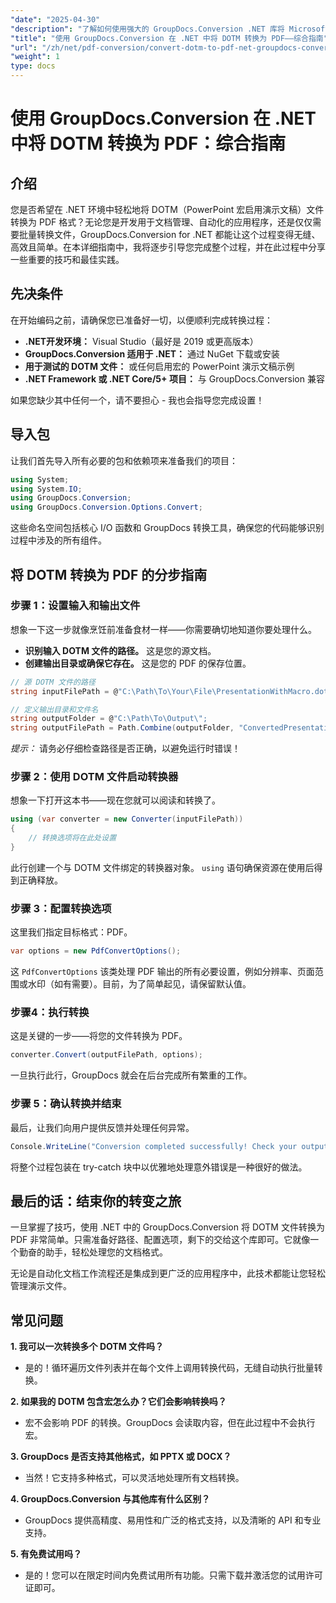 ```yaml
---
"date": "2025-04-30"
"description": "了解如何使用强大的 GroupDocs.Conversion .NET 库将 Microsoft Word 模板文件 (.dotm) 无缝转换为 PDF。高效简化您的文档管理。"
"title": "使用 GroupDocs.Conversion 在 .NET 中将 DOTM 转换为 PDF——综合指南"
"url": "/zh/net/pdf-conversion/convert-dotm-to-pdf-net-groupdocs-conversion/"
"weight": 1
type: docs
---
```

# 使用 GroupDocs.Conversion 在 .NET 中将 DOTM 转换为 PDF：综合指南

## 介绍

您是否希望在 .NET 环境中轻松地将 DOTM（PowerPoint 宏启用演示文稿）文件转换为 PDF 格式？无论您是开发用于文档管理、自动化的应用程序，还是仅仅需要批量转换文件，GroupDocs.Conversion for .NET 都能让这个过程变得无缝、高效且简单。在本详细指南中，我将逐步引导您完成整个过程，并在此过程中分享一些重要的技巧和最佳实践。

## 先决条件

在开始编码之前，请确保您已准备好一切，以便顺利完成转换过程：

- **.NET开发环境：** Visual Studio（最好是 2019 或更高版本）
- **GroupDocs.Conversion 适用于 .NET：** 通过 NuGet 下载或安装
- **用于测试的 DOTM 文件：** 或任何启用宏的 PowerPoint 演示文稿示例
- **.NET Framework 或 .NET Core/5+ 项目：** 与 GroupDocs.Conversion 兼容

如果您缺少其中任何一个，请不要担心 - 我也会指导您完成设置！


## 导入包

让我们首先导入所有必要的包和依赖项来准备我们的项目：

```csharp
using System;
using System.IO;
using GroupDocs.Conversion;
using GroupDocs.Conversion.Options.Convert;
```

这些命名空间包括核心 I/O 函数和 GroupDocs 转换工具，确保您的代码能够识别过程中涉及的所有组件。


## 将 DOTM 转换为 PDF 的分步指南

### 步骤 1：设置输入和输出文件

想象一下这一步就像烹饪前准备食材一样——你需要确切地知道你要处理什么。

- **识别输入 DOTM 文件的路径。** 这是您的源文档。
- **创建输出目录或确保它存在。** 这是您的 PDF 的保存位置。

```csharp
// 源 DOTM 文件的路径
string inputFilePath = @"C:\Path\To\Your\File\PresentationWithMacro.dotm";

// 定义输出目录和文件名
string outputFolder = @"C:\Path\To\Output\";
string outputFilePath = Path.Combine(outputFolder, "ConvertedPresentation.pdf");
```

*提示：* 请务必仔细检查路径是否正确，以避免运行时错误！

### 步骤 2：使用 DOTM 文件启动转换器

想象一下打开这本书——现在您就可以阅读和转换了。

```csharp
using (var converter = new Converter(inputFilePath))
{
    // 转换选项将在此处设置
}
```

此行创建一个与 DOTM 文件绑定的转换器对象。 `using` 语句确保资源在使用后得到正确释放。

### 步骤 3：配置转换选项

这里我们指定目标格式：PDF。

```csharp
var options = new PdfConvertOptions();
```

这 `PdfConvertOptions` 该类处理 PDF 输出的所有必要设置，例如分辨率、页面范围或水印（如有需要）。目前，为了简单起见，请保留默认值。

### 步骤4：执行转换

这是关键的一步——将您的文件转换为 PDF。

```csharp
converter.Convert(outputFilePath, options);
```

一旦执行此行，GroupDocs 就会在后台完成所有繁重的工作。

### 步骤 5：确认转换并结束

最后，让我们向用户提供反馈并处理任何异常。

```csharp
Console.WriteLine("Conversion completed successfully! Check your output at: " + outputFilePath);
```

将整个过程包装在 try-catch 块中以优雅地处理意外错误是一种很好的做法。


## 最后的话：结束你的转变之旅

一旦掌握了技巧，使用 .NET 中的 GroupDocs.Conversion 将 DOTM 文件转换为 PDF 非常简单。只需准备好路径、配置选项，剩下的交给这个库即可。它就像一个勤奋的助手，轻松处理您的文档格式。

无论是自动化文档工作流程还是集成到更广泛的应用程序中，此技术都能让您轻松管理演示文件。


## 常见问题

**1. 我可以一次转换多个 DOTM 文件吗？**  
- 是的！循环遍历文件列表并在每个文件上调用转换代码，无缝自动执行批量转换。

**2. 如果我的 DOTM 包含宏怎么办？它们会影响转换吗？**  
- 宏不会影响 PDF 的转换。GroupDocs 会读取内容，但在此过程中不会执行宏。

**3. GroupDocs 是否支持其他格式，如 PPTX 或 DOCX？**  
- 当然！它支持多种格式，可以灵活地处理所有文档转换。

**4. GroupDocs.Conversion 与其他库有什么区别？**  
- GroupDocs 提供高精度、易用性和广泛的格式支持，以及清晰的 API 和专业支持。

**5. 有免费试用吗？**  
- 是的！您可以在限定时间内免费试用所有功能。只需下载并激活您的试用许可证即可。